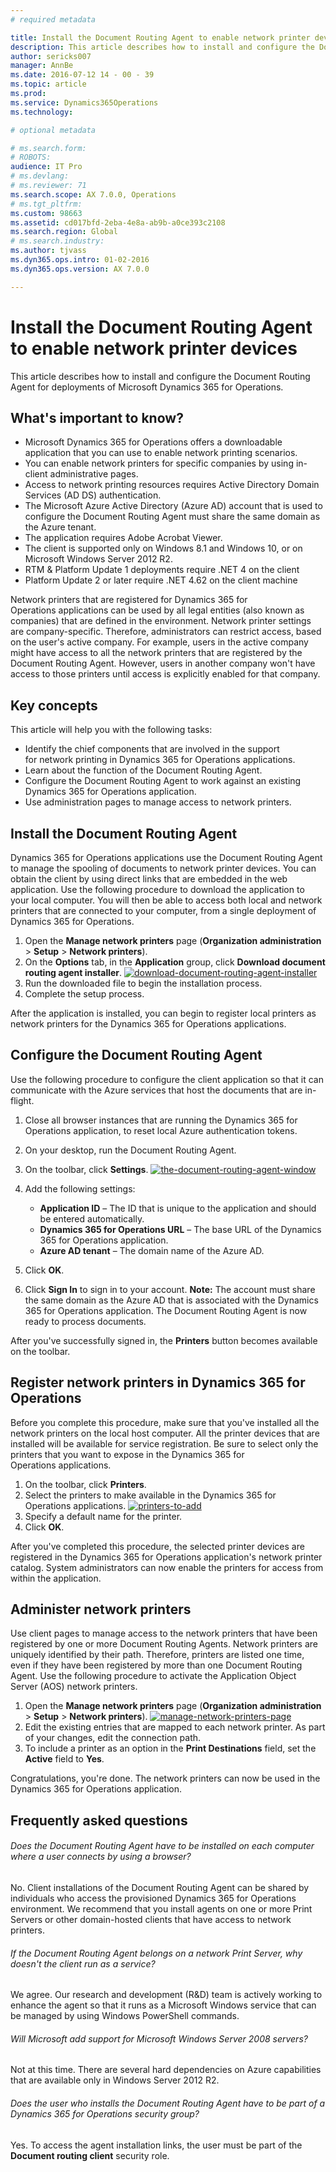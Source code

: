 ```yaml
---
# required metadata

title: Install the Document Routing Agent to enable network printer devices
description: This article describes how to install and configure the Document Routing Agent for deployments of Microsoft Dynamics 365 for Operations.
author: sericks007
manager: AnnBe
ms.date: 2016-07-12 14 - 00 - 39
ms.topic: article
ms.prod: 
ms.service: Dynamics365Operations
ms.technology: 

# optional metadata

# ms.search.form: 
# ROBOTS: 
audience: IT Pro
# ms.devlang: 
# ms.reviewer: 71
ms.search.scope: AX 7.0.0, Operations
# ms.tgt_pltfrm: 
ms.custom: 98663
ms.assetid: cd017bfd-2eba-4e8a-ab9b-a0ce393c2108
ms.search.region: Global
# ms.search.industry: 
ms.author: tjvass
ms.dyn365.ops.intro: 01-02-2016
ms.dyn365.ops.version: AX 7.0.0

---
```


# Install the Document Routing Agent to enable network printer devices

This article describes how to install and configure the Document Routing Agent for deployments of Microsoft Dynamics 365 for Operations.

What's important to know?
-------------------------

-   Microsoft Dynamics 365 for Operations offers a downloadable application that you can use to enable network printing scenarios.
-   You can enable network printers for specific companies by using in-client administrative pages.
-   Access to network printing resources requires Active Directory Domain Services (AD DS) authentication.
-   The Microsoft Azure Active Directory (Azure AD) account that is used to configure the Document Routing Agent must share the same domain as the Azure tenant.
-   The application requires Adobe Acrobat Viewer.
-   The client is supported only on Windows 8.1 and Windows 10, or on Microsoft Windows Server 2012 R2.
-   RTM & Platform Update 1 deployments require .NET 4 on the client
-   Platform Update 2 or later require .NET 4.62 on the client machine

Network printers that are registered for Dynamics 365 for Operations applications can be used by all legal entities (also known as companies) that are defined in the environment. Network printer settings are company-specific. Therefore, administrators can restrict access, based on the user's active company. For example, users in the active company might have access to all the network printers that are registered by the Document Routing Agent. However, users in another company won't have access to those printers until access is explicitly enabled for that company.

## Key concepts
This article will help you with the following tasks:

-   Identify the chief components that are involved in the support for network printing in Dynamics 365 for Operations applications.
-   Learn about the function of the Document Routing Agent.
-   Configure the Document Routing Agent to work against an existing Dynamics 365 for Operations application.
-   Use administration pages to manage access to network printers.

## Install the Document Routing Agent
Dynamics 365 for Operations applications use the Document Routing Agent to manage the spooling of documents to network printer devices. You can obtain the client by using direct links that are embedded in the web application. Use the following procedure to download the application to your local computer. You will then be able to access both local and network printers that are connected to your computer, from a single deployment of Dynamics 365 for Operations.

1.  Open the **Manage network printers** page (**Organization administration** &gt; **Setup** &gt; **Network printers**).
2.  On the **Options** tab, in the **Application** group, click **Download document routing agent installer**. [![download-document-routing-agent-installer](./media/download-document-routing-agent-installer.png)](./media/download-document-routing-agent-installer.png)
3.  Run the downloaded file to begin the installation process.
4.  Complete the setup process.

After the application is installed, you can begin to register local printers as network printers for the Dynamics 365 for Operations applications.

## Configure the Document Routing Agent
Use the following procedure to configure the client application so that it can communicate with the Azure services that host the documents that are in-flight.

1.  Close all browser instances that are running the Dynamics 365 for Operations application, to reset local Azure authentication tokens.
2.  On your desktop, run the Document Routing Agent.
3.  On the toolbar, click **Settings**. [![the-document-routing-agent-window](./media/the-document-routing-agent-window.png)](./media/the-document-routing-agent-window.png)
4.  Add the following settings:
    -   **Application ID** – The ID that is unique to the application and should be entered automatically.
    -   **Dynamics 365 for Operations URL** – The base URL of the Dynamics 365 for Operations application.
    -   **Azure AD tenant** – The domain name of the Azure AD.

5.  Click **OK**.
6.  Click **Sign In** to sign in to your account. **Note:** The account must share the same domain as the Azure AD that is associated with the Dynamics 365 for Operations application. The Document Routing Agent is now ready to process documents.

After you've successfully signed in, the **Printers** button becomes available on the toolbar.

## Register network printers in Dynamics 365 for Operations
Before you complete this procedure, make sure that you've installed all the network printers on the local host computer. All the printer devices that are installed will be available for service registration. Be sure to select only the printers that you want to expose in the Dynamics 365 for Operations applications.

1.  On the toolbar, click **Printers**.
2.  Select the printers to make available in the Dynamics 365 for Operations applications. [![printers-to-add](./media/printers-to-add.png)](./media/printers-to-add.png)
3.  Specify a default name for the printer.
4.  Click **OK**.

After you've completed this procedure, the selected printer devices are registered in the Dynamics 365 for Operations application's network printer catalog. System administrators can now enable the printers for access from within the application.

## Administer network printers
Use client pages to manage access to the network printers that have been registered by one or more Document Routing Agents. Network printers are uniquely identified by their path. Therefore, printers are listed one time, even if they have been registered by more than one Document Routing Agent. Use the following procedure to activate the Application Object Server (AOS) network printers.

1.  Open the **Manage network printers** page (**Organization administration** &gt; **Setup** &gt; **Network printers**). [![manage-network-printers-page](./media/manage-network-printers-page.png)](./media/manage-network-printers-page.png)
2.  Edit the existing entries that are mapped to each network printer. As part of your changes, edit the connection path.
3.  To include a printer as an option in the **Print Destinations** field, set the **Active** field to **Yes**.

Congratulations, you're done. The network printers can now be used in the Dynamics 365 for Operations application.

## Frequently asked questions
###### Does the Document Routing Agent have to be installed on each computer where a user connects by using a browser?

No. Client installations of the Document Routing Agent can be shared by individuals who access the provisioned Dynamics 365 for Operations environment. We recommend that you install agents on one or more Print Servers or other domain-hosted clients that have access to network printers.

###### If the Document Routing Agent belongs on a network Print Server, why doesn't the client run as a service?

We agree. Our research and development (R&D) team is actively working to enhance the agent so that it runs as a Microsoft Windows service that can be managed by using Windows PowerShell commands.

###### Will Microsoft add support for Microsoft Windows Server 2008 servers?

Not at this time. There are several hard dependencies on Azure capabilities that are available only in Windows Server 2012 R2.

###### Does the user who installs the Document Routing Agent have to be part of a Dynamics 365 for Operations security group?

Yes. To access the agent installation links, the user must be part of the **Document routing client** security role.

